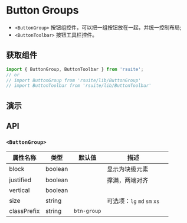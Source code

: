 # Button Groups [<i class="icon icon-edit2" ></i>](https://github.com/rsuite/rsuite.github.io/blob/master/src/components/buttonGroups/index.md)

- `<ButtonGroup>` 按钮组控件，可以把一组按钮放在一起，并统一控制布局;
- `<ButtonToolbar>` 按钮工具栏控件。

## 获取组件


```js
import { ButtonGroup, ButtonToolbar } from 'rsuite';
// or
// import ButtonGroup from 'rsuite/lib/ButtonGroup'
// import ButtonToolbar from 'rsuite/lib/ButtonToolbar'

```


## 演示

<!--{demo}-->



## API

### `<ButtonGroup>`

| 属性名称        | 类型      | 默认值         | 描述                      |     |
|-------------|---------|-------------|-------------------------|-----|
| block       | boolean |             | 显示为块级元素                 |     |
| justified   | boolean |             | 撑满，两端对齐                 |     |
| vertical    | boolean |             |                         |     |
| size        | string  |             | 可选项：`lg` `md` `sm` `xs` |     |
| classPrefix | string  | `btn-group` |                         |     |
